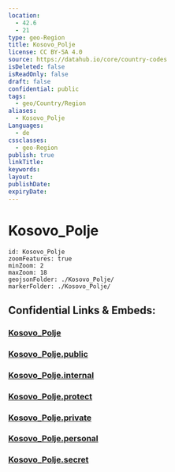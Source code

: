 ```yaml
---
location:
  - 42.6
  - 21
type: geo-Region
title: Kosovo_Polje
license: CC BY-SA 4.0
source: https://datahub.io/core/country-codes
isDeleted: false
isReadOnly: false
draft: false
confidential: public
tags:
  - geo/Country/Region
aliases:
  - Kosovo_Polje
Languages:
  - de
cssclasses:
  - geo-Region
publish: true
linkTitle:
keywords:
layout:
publishDate:
expiryDate:
---
```


# Kosovo_Polje

```leaflet
id: Kosovo_Polje
zoomFeatures: true 
minZoom: 2 
maxZoom: 18
geojsonFolder: ./Kosovo_Polje/
markerFolder: ./Kosovo_Polje/
```


## Confidential Links & Embeds: 

### [Kosovo_Polje](/_Standards/Earth/Continent/Europe/Europe~South/Kosovo/districts~Kosovo/Pristina/counties~Pristina/Kosovo_Polje.md) 

### [Kosovo_Polje.public](/_public/Earth/Continent/Europe/Europe~South/Kosovo/districts~Kosovo/Pristina/counties~Pristina/Kosovo_Polje.public.md) 

### [Kosovo_Polje.internal](/_internal/Earth/Continent/Europe/Europe~South/Kosovo/districts~Kosovo/Pristina/counties~Pristina/Kosovo_Polje.internal.md) 

### [Kosovo_Polje.protect](/_protect/Earth/Continent/Europe/Europe~South/Kosovo/districts~Kosovo/Pristina/counties~Pristina/Kosovo_Polje.protect.md) 

### [Kosovo_Polje.private](/_private/Earth/Continent/Europe/Europe~South/Kosovo/districts~Kosovo/Pristina/counties~Pristina/Kosovo_Polje.private.md) 

### [Kosovo_Polje.personal](/_personal/Earth/Continent/Europe/Europe~South/Kosovo/districts~Kosovo/Pristina/counties~Pristina/Kosovo_Polje.personal.md) 

### [Kosovo_Polje.secret](/_secret/Earth/Continent/Europe/Europe~South/Kosovo/districts~Kosovo/Pristina/counties~Pristina/Kosovo_Polje.secret.md)

